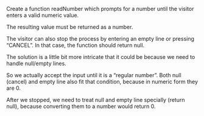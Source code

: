 Create a function readNumber which prompts for a number until the visitor enters a valid numeric value.

The resulting value must be returned as a number.

The visitor can also stop the process by entering an empty line or pressing “CANCEL”. In that case, the function should return null.

The solution is a little bit more intricate that it could be because we need to handle null/empty lines.

So we actually accept the input until it is a “regular number”. Both null (cancel) and empty line also fit that condition, because in numeric form they are 0.

After we stopped, we need to treat null and empty line specially (return null), because converting them to a number would return 0.
